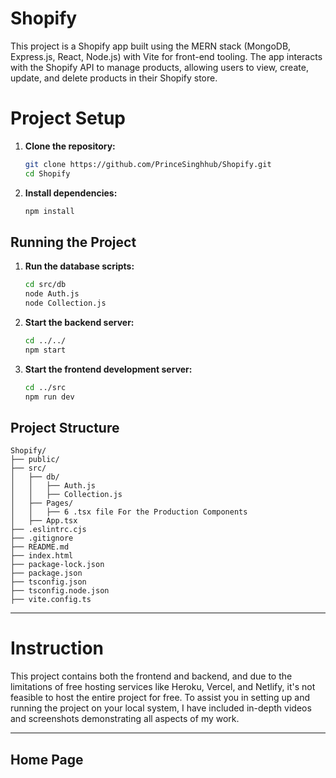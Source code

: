 # Shopify

This project is a Shopify app built using the MERN stack (MongoDB, Express.js, React, Node.js) with Vite for front-end tooling. The app interacts with the Shopify API to manage products, allowing users to view, create, update, and delete products in their Shopify store.

# Project Setup

1. **Clone the repository:**

   ```bash
   git clone https://github.com/PrinceSinghhub/Shopify.git
   cd Shopify
   ```

2. **Install dependencies:**
   ```bash
   npm install
   ```

## Running the Project

1. **Run the database scripts:**

   ```bash
   cd src/db
   node Auth.js
   node Collection.js
   ```

2. **Start the backend server:**

   ```bash
   cd ../../
   npm start
   ```

3. **Start the frontend development server:**
   ```bash
   cd ../src
   npm run dev
   ```

## Project Structure

```
Shopify/
├── public/
├── src/
│   ├── db/
│   │   ├── Auth.js
│   │   ├── Collection.js
│   ├── Pages/
│   │   ├── 6 .tsx file For the Production Components
│   ├── App.tsx
├── .eslintrc.cjs
├── .gitignore
├── README.md
├── index.html
├── package-lock.json
├── package.json
├── tsconfig.json
├── tsconfig.node.json
├── vite.config.ts
```

---

# Instruction

This project contains both the frontend and backend, and due to the limitations of free hosting services like Heroku, Vercel, and Netlify, it's not feasible to host the entire project for free. To assist you in setting up and running the project on your local system, I have included in-depth videos and screenshots demonstrating all aspects of my work.

---

## Home Page
